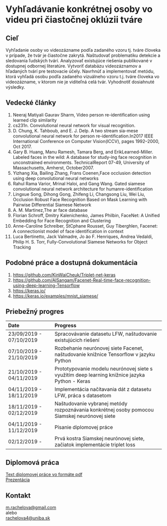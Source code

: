 # Vyhľadávanie konkrétnej osoby vo videu pri čiastočnej oklúzii tváre

## Cieľ
Vyhľadanie osoby vo videozázname podľa zadaného vzoru tj. tváre človeka v prípade, že tvár je čiastočne zakrytá. Naštudovať problematiku detekcie a sledovania ľudských tvárí. Analyzovať existujúce riešenia publikované v dostupnej odbornej literatúre. Vytvoriť databázu videozáznamov a hľadaných tvárí pre testovacie účely. Navrhnúť a implementovať metódu, ktorá vyhľadá osobu podľa zadaného vizuálneho vzoru t.j. tváre človeka vo videozázname, v ktorom nie je viditeľná celá tvár. Vyhodnotiť dosiahnuté výsledky.

## Vedecké články

1. Neeraj Matiyali Gaurav Sharm, Video person re-identification using learned clip similarity
2. cs231n. Convolutional neural network for visual recognition.
3. D. Chung, K. Tahboub, and E. J. Delp.  A two stream sia-mese convolutional neural network for person re-identification.In2017 IEEE International Conference on Computer Vision(ICCV), pages 1992–2000, Oct 2017.
4. Gary B. Huang, Manu Ramesh, Tamara Berg, and ErikLearned-Miller. Labeled faces in the wild: A database for study-ing face recognition in unconstrained environments. TechnicalReport 07-49, University of Massachusetts, Amherst, October2007.
5. Yizhang Xia, Bailing Zhang, Frans Coenen,Face occlusion detection using deep convolutional neural networks
6. Rahul Rama Varior, Mrinal Haloi, and Gang Wang.  Gated siamese convolutional neural network architecture for humanre-identification
7. Lingxue Song, Dihong Gong, Zhifeng Li, Changsong Liu, Wei Liu, Occlusion Robust Face Recognition Based on Mask Learning with Pairwise Differential Siamese Network
8. A. M. Martinez,The ar face database
9. Florian Schroff, Dmitry Kalenichenko, James Philbin, FaceNet: A Unified Embedding for Face Recognition and Clustering
10. Anne-Caroline Schreiber, StCphane Rousset, Guy Tiberghlen, Facenet: A connectionist model of face identification in context
11. Luca Bertinetto, Jack Valmadre, Jo ̃ao F. Henriques, Andrea Vedaldi, Philip H. S. Torr, Fully-Convolutional Siamese Networks for Object Tracking

## Podobné práce a dostupná dokumentácia

1. <a href="https://github.com/KinWaiCheuk/Triplet-net-keras">https://github.com/KinWaiCheuk/Triplet-net-keras</a>
2. <a href="https://github.com/AISangam/Facenet-Real-time-face-recognition-using-deep-learning-Tensorflow">https://github.com/AISangam/Facenet-Real-time-face-recognition-using-deep-learning-Tensorflow</a>
3. <a href="https://keras.io/">https://keras.io/</a>
4. <a href="https://keras.io/examples/mnist_siamese/">https://keras.io/examples/mnist_siamese/</a>

## Priebežný progres

| Date                    | Progress                                                                                      | 
|:------------------------|:----------------------------------------------------------------------------------------------|
| 23/09/2019 - 07/10/2019 | Spracovávanie datasetu LFW, naštudovanie existujúcich riešení                                 | 
| 07/10/2019 - 21/10/2019 | Rozbehanie neurónovej siete Facenet, naštudovanie knižnice Tensorflow v jazyku Python         |
| 21/10/2019 - 04/11/2019 | Prototypovanie modelu neurónovej siete s využitím deep learning knižnice jazyka Python - Keras|
| 04/11/2019 - 18/11/2019 | Implementácia načítavania dát z datasetu LFW, práca s datasetom                               |
| 18/11/2019 - 02/12/2019 | Naštudovanie vybranej metódy rozpoznávania konkrétnej osoby pomocou Siamskej neurónovej siete |
| 04/11/2019 - 11/12/2019 | Písanie diplomovej práce                                                                      |
| 02/12/2019 -            | Prvá kostra Siamskej neurónovej siete, začiatok implementácie triplet loss                    |

## Diplomová práca 

<a href="DP_tex__Version_2.pdf" download="DP">Text diplomovej práce vo formáte pdf</a>
<br>
<a href="prezentacia_2.pdf" download="Prezentacia">Prezentácia</a>

## Kontakt

m.rachelova@gmail.com
<br>
alebo
<br>
rachelova4@uniba.sk
